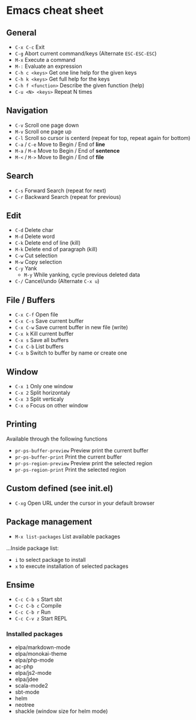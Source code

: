 # Emacs cheat sheet

## General

* `C-x C-c` Exit
* `C-g` Abort current command/keys (Alternate `ESC-ESC-ESC`)
* `M-x` Execute a command
* `M-:` Evaluate an expression
* `C-h c <keys>` Get one line help for the given keys
* `C-h k <keys>` Get full help for the keys
* `C-h f <function>` Describe the given function (help)
* `C-u <N> <keys>` Repeat <keys> N times

## Navigation

* `C-v` Scroll one page down
* `M-v` Scroll one page up
* `C-l` Scroll so cursor is centerd (repeat for top, repeat again for bottom)
* `C-a` / `C-e` Move to Begin / End of **line**
* `M-a` / `M-e` Move to Begin / End of **sentence**
* `M-<` / `M->` Move to Begin / End of **file**

## Search

* `C-s` Forward Search (repeat for next)
* `C-r` Backward Search (repeat for previous)

## Edit

* `C-d` Delete char
* `M-d` Delete word
* `C-k` Delete end of line (kill) 
* `M-k` Delete end of paragraph (kill)
* `C-w` Cut selection
* `M-w` Copy selection
* `C-y` Yank
  * `M-y` While yanking, cycle previous deleted data
* `C-/` Cancel/undo (Alternate `C-x u`)

## File / Buffers

* `C-x C-f` Open file
* `C-x C-s` Save current buffer
* `C-x C-w` Save current buffer in new file (write)
* `C-x k` Kill current buffer
* `C-x s` Save all buffers
* `C-x C-b` List buffers
* `C-x b` Switch to buffer by name or create one

## Window

* `C-x 1` Only one window
* `C-x 2` Split horizontaly
* `C-x 3` Split verticaly
* `C-x o` Focus on other window

## Printing
Available through the following functions
* `pr-ps-buffer-preview` Preview print the current buffer
* `pr-ps-buffer-print` Print the current buffer
* `pr-ps-region-preview` Preview print the selected region
* `pr-ps-region-print` Print the selected region

## Custom defined (see init.el)
* `C-xg` Open URL under the cursor in your default browser

## Package management

* `M-x list-packages` List available packages

...Inside package list:
* `i` to select package to install
* `x` to execute installation of selected packages


## Ensime
* `C-c C-b s` Start sbt
* `C-c C-b c` Compile
* `C-c C-b r` Run
* `C-c C-v z` Start REPL

### Installed packages
* elpa/markdown-mode
* elpa/monokai-theme
* elpa/php-mode
* ac-php
* elpa/js2-mode
* elpa/jdee
* scala-mode2
* sbt-mode
* helm
* neotree
* shackle (window size for helm mode)
